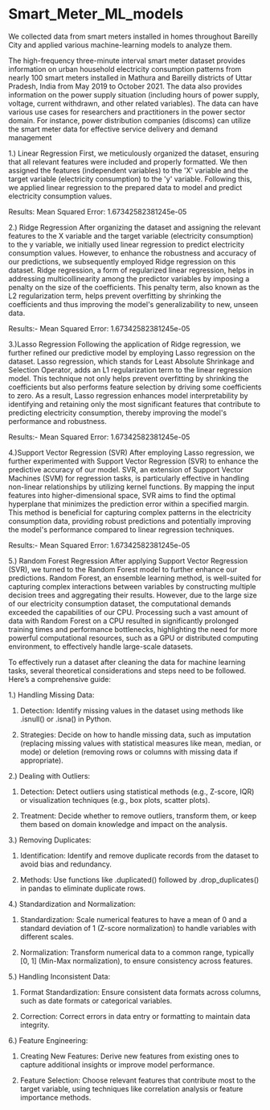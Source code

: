 # Smart_Meter_ML_models
We collected data from smart meters installed in homes throughout Bareilly City and applied various machine-learning models to analyze them.

The high-frequency three-minute interval smart meter dataset provides information on urban household electricity consumption patterns from nearly 100 smart meters installed in Mathura and Bareilly districts of Uttar Pradesh, India from May 2019 to October 2021. The data also provides information on the power supply situation (including hours of power supply, voltage, current withdrawn, and other related variables). The data can have various use cases for researchers and practitioners in the power sector domain. For instance, power distribution companies (discoms) can utilize the smart meter data for effective service delivery and demand management

1.) Linear Regression
 First, we meticulously organized the dataset, ensuring that all relevant features were included and properly formatted. We then assigned the features (independent 
 variables) to the 'X' variable and the target variable (electricity consumption) to the 'y' variable. Following this, we applied linear regression to the prepared data 
 to model and predict electricity consumption values.

Results:
Mean Squared Error: 1.67342582381245e-05

2.) Ridge Regression
After organizing the dataset and assigning the relevant features to the X variable and the target variable (electricity consumption) to the y variable, we initially used linear regression to predict electricity consumption values. However, to enhance the robustness and accuracy of our predictions, we subsequently employed Ridge regression on this dataset. Ridge regression, a form of regularized linear regression, helps in addressing multicollinearity among the predictor variables by imposing a penalty on the size of the coefficients. This penalty term, also known as the L2 regularization term, helps prevent overfitting by shrinking the coefficients and thus improving the model's generalizability to new, unseen data.

Results:-
Mean Squared Error: 1.67342582381245e-05

3.)Lasso Regression
 Following the application of Ridge regression, we further refined our predictive model by employing Lasso regression on the dataset. Lasso regression, which stands for 
 Least Absolute Shrinkage and Selection Operator, adds an L1 regularization term to the linear regression model. This technique not only helps prevent overfitting 
 by shrinking the coefficients but also performs feature selection by driving some coefficients to zero. As a result, Lasso regression enhances model interpretability 
 by identifying and retaining only the most significant features that contribute to predicting electricity consumption, thereby improving the model's performance and 
 robustness.

 Results:-
 Mean Squared Error: 1.67342582381245e-05

4.)Support Vector Regression (SVR) 
 After employing Lasso regression, we further experimented with Support Vector Regression (SVR) to enhance the predictive accuracy of our model. SVR, an extension of 
 Support Vector Machines (SVM) for regression tasks, is particularly effective in handling non-linear relationships by utilizing kernel functions. By mapping the input 
 features into higher-dimensional space, SVR aims to find the optimal hyperplane that minimizes the prediction error within a specified margin. This method is 
 beneficial for capturing complex patterns in the electricity consumption data, providing robust predictions and potentially improving the model's performance compared 
 to linear regression techniques.

  Results:-
  Mean Squared Error: 1.67342582381245e-05

5.) Random Forest Regression
 After applying Support Vector Regression (SVR), we turned to the Random Forest model to further enhance our predictions. Random Forest, an ensemble learning method, is 
 well-suited for capturing complex interactions between variables by constructing multiple decision trees and aggregating their results. However, due to the large size 
 of our electricity consumption dataset, the computational demands exceeded the capabilities of our CPU. Processing such a vast amount of data with Random Forest on a 
 CPU resulted in significantly prolonged training times and performance bottlenecks, highlighting the need for more powerful computational resources, such as a GPU or 
 distributed computing environment, to effectively handle large-scale datasets.

 To effectively run a dataset after cleaning the data for machine learning tasks, several theoretical considerations and steps need to be followed. Here’s a 
 comprehensive guide:

1.) Handling Missing Data:

  1. Detection: Identify missing values in the dataset using methods like .isnull() or .isna() in Python.
   
  2. Strategies: Decide on how to handle missing data, such as imputation (replacing missing values with statistical measures like mean, median, or mode) or deletion 
     (removing rows or columns with missing data if appropriate).

2.) Dealing with Outliers:

  1. Detection: Detect outliers using statistical methods (e.g., Z-score, IQR) or visualization techniques (e.g., box plots, scatter plots).
    
  2. Treatment: Decide whether to remove outliers, transform them, or keep them based on domain knowledge and impact on the analysis.
    
3.) Removing Duplicates:

  1. Identification: Identify and remove duplicate records from the dataset to avoid bias and redundancy.
    
  2. Methods: Use functions like .duplicated() followed by .drop_duplicates() in pandas to eliminate duplicate rows.
     
4.) Standardization and Normalization:

  1. Standardization: Scale numerical features to have a mean of 0 and a standard deviation of 1 (Z-score normalization) to handle variables with different scales.
  
  2. Normalization: Transform numerical data to a common range, typically [0, 1] (Min-Max normalization), to ensure consistency across features.
  
5.) Handling Inconsistent Data:
 
  1. Format Standardization: Ensure consistent data formats across columns, such as date formats or categorical variables.
     
  2. Correction: Correct errors in data entry or formatting to maintain data integrity.
     
6.) Feature Engineering:
 
  1. Creating New Features: Derive new features from existing ones to capture additional insights or improve model performance.
     
  2. Feature Selection: Choose relevant features that contribute most to the target variable, using techniques like correlation analysis or feature importance methods.
 
 
 
